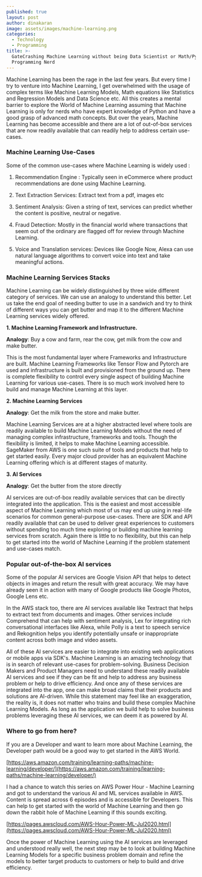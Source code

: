 ```yaml
---
published: true
layout: post
author: dinakaran
image: assets/images/machine-learning.png
categories:
  - Technology
  - Programming
title: >-
  GateCrashing Machine Learning without being Data Scientist or Math/Python
  Programming Nerd
---
```


Machine Learning has been the rage in the last few years. But every time I try to venture into Machine Learning, I get overwhelmed with the usage of complex terms like Machine Learning Models,  Math equations like Statistics and Regression Models and  Data Science etc. All this creates a mental barrier to explore the  World of Machine Learning assuming that Machine Learning is only for nerds who have expert knowledge of Python and have a good grasp of advanced math concepts. But over the years, Machine Learning has become accessible and there are a lot of out-of-box services that are now readily available that can readily help to address certain use-cases.

### Machine Learning Use-Cases 

Some of the common use-cases where Machine Learning is widely used : 

1. Recommendation Engine : Typically seen in eCommerce where product recommendations are done using Machine Learning. 

2. Text Extraction Services: Extract text from a pdf, images etc

3. Sentiment Analysis: Given a string of text, services can predict whether the content is positive, neutral or negative.

4. Fraud Detection: Mostly in the financial world where transactions that seem out of the ordinary are flagged off for review through Machine Learning. 

5. Voice and  Translation services: Devices like Google Now, Alexa can use natural language algorithms to convert voice into text and take meaningful actions.

### Machine Learning Services Stacks 

Machine Learning can be widely distinguished by three wide different category of services. We can use an analogy to understand this better. Let us take the end goal of needing butter to use in a sandwich and try to think of different ways you can get butter and map it to the different Machine Learning services widely offered.  

**1. Machine Learning Framework and Infrastructure.** 

**Analogy**: Buy a cow and farm, rear the cow, get milk from the cow and make butter.

This is the most fundamental layer where Frameworks and Infrastructure are built. Machine Learning Frameworks like Tensor Flow and Pytorch are used and infrastructure is built and provisioned from the ground up. There is complete flexibility to control every single aspect of building Machine Learning for various use-cases. There is so much work involved here to build and manage Machine Learning at this layer.

**2. Machine Learning Services** 

**Analogy**: Get the milk from the store and make butter. 

Machine Learning Services are at a higher abstracted level where tools are readily available to build Machine Learning Models without the need of managing complex infrastructure, frameworks and tools. Though the flexibility is limited, it helps to make Machine Learning accessible. SageMaker from AWS is one such suite of tools and products that help to get started easily. Every major cloud provider has an equivalent Machine Learning offering which is at different stages of maturity. 

**3. AI Services** 

**Analogy**: Get the butter from the store directly 

AI services are out-of-box readily available services that can be directly integrated into the application. This is the easiest and most accessible aspect of Machine Learning which most of us may end up using in real-life scenarios for common general-purpose use-cases. There are SDK and API readily available that can be used to deliver great experiences to customers without spending too much time exploring or building machine learning services from scratch. Again there is little to no flexibility, but this can help to get started into the world of Machine Learning if the problem statement and use-cases match. 

### Popular out-of-the-box AI services

Some of the popular AI services are Google Vision API that helps to detect objects in images and return the result with great accuracy. We may have already seen it in action with many of Google products like Google Photos, Google Lens etc. 

In the AWS stack too, there are AI services available like Textract that helps to extract text from documents and images. Other services include Comprehend that can help with sentiment analysis, Lex for integrating rich conversational interfaces like Alexa, while Polly is a text to speech service and  Rekognition helps you identify potentially unsafe or inappropriate content across both image and video assets.

All of these AI services are easier to integrate into existing web applications or mobile apps via SDK's. Machine Learning is an amazing technology that is in search of relevant use-cases for problem-solving. Business Decision Makers and Product Managers need to understand these readily available AI services and see if they can be fit and help to address any business problem or help to drive efficiency. And once any of these services are integrated into the app, one can make broad claims that their products and solutions are AI-driven. While this statement may feel like an exaggeration, the reality is, it does not matter who trains and build these complex Machine Learning Models. As long as the application we build help to solve business problems leveraging these AI services, we can deem it as powered by AI.

### Where to go from here?

If you are a Developer and want to learn more about Machine Learning, the Developer path would be a good way to get started in the AWS World. 

[https://aws.amazon.com/training/learning-paths/machine-learning/developer/](https://aws.amazon.com/training/learning-paths/machine-learning/developer/)


I had a chance to watch this series on AWS Power Hour - Machine Learning and got to understand the various AI and ML services available in AWS. Content is spread across 6 episodes and is accessible for Developers. This can help to get started with the world of Machine Learning and then go down the rabbit hole of Machine Learning if this sounds exciting. 

[https://pages.awscloud.com/AWS-Hour-Power-ML-Jul2020.html](https://pages.awscloud.com/AWS-Hour-Power-ML-Jul2020.html)

Once the power of Machine Learning using the AI services are leveraged and understood really well,  the next step may be to look at building Machine Learning Models for a specific business problem domain and refine the models to better target products to customers or help to build and drive efficiency. 
